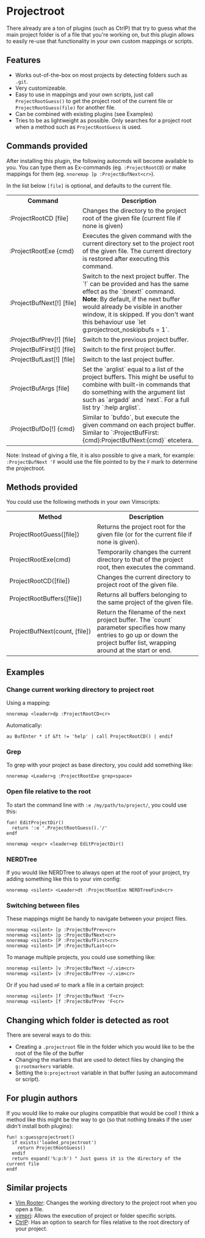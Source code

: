 Projectroot
===========
There already are a ton of plugins (such as CtrlP) that try to guess what the
main project folder is of a file that you're working on, but this plugin allows
to easily re-use that functionality in your own custom mappings or scripts.

Features
--------
  * Works out-of-the-box on most projects by detecting folders such as `.git`.
  * Very customizeable.
  * Easy to use in mappings and your own scripts, just call `ProjectRootGuess()`
    to get the project root of the current file or `ProjectRootGuess(file)`
    for another file.
  * Can be combined with existing plugins (see Examples)
  * Tries to be as lightweight as possible. Only searches for a project root
    when a method such as `ProjectRootGuess` is used.

Commands provided
-----------------
After installing this plugin, the following autocmds will become available to
you. You can type them as Ex-commands (eg. `:ProjectRootCD`) or make mappings for
them (eg. `nnoremap ]p :ProjectBufNext<cr>`).

In the list below `[file]` is optional, and defaults to the current file.

<table>
  <tr>
    <th>Command</th><th>Description</th>
  <tr>
    <td>:ProjectRootCD&nbsp;[file]</td>
    <td>Changes the directory to the project root of the given file (current
    file if none is given)</td>
  </tr>
  <tr>
    <td>:ProjectRootExe&nbsp;{cmd}</td>
    <td>Executes the given command with the current directory set to the project
    root of the given file. The current directory is restored after executing
    this command.</td>
  </tr>
  <tr>
    <td>:ProjectBufNext[!]&nbsp;[file]</td>
    <td>Switch to the next project buffer. The `!` can be provided and has the
    same effect as the `:bnext!` command.<br/><b>Note</b>: By default, if the next buffer
    would already be visible in another window, it is skipped. If you don't want
    this behaviour use `let g:projectroot_noskipbufs = 1`.</td>
  <tr>
    <td>:ProjectBufPrev[!]&nbsp;[file]</td>
    <td>Switch to the previous project buffer.</td>
  </tr>
  <tr>
    <td>:ProjectBufFirst[!]&nbsp;[file]</td>
    <td>Switch to the first project buffer.</td>
  </tr>
  <tr>
    <td>:ProjectBufLast[!]&nbsp;[file]</td>
    <td>Switch to the last project buffer.</td>
  </tr>
  <tr>
    <td>:ProjectBufArgs&nbsp;[file]</td>
    <td>Set the `arglist` equal to a list of the project buffers. This might be
    useful to combine with built-in commands that do something with the argument
    list such as `argadd` and `next`. For a full list try `:help arglist`.</td>
  </tr>
  <tr>
    <td>:ProjectBufDo[!]&nbsp;{cmd}</td>
    <td>Similar to `bufdo`, but execute the given command on each project
    buffer. Similar to `:ProjectBufFirst:{cmd}:ProjectBufNext:{cmd}` etcetera.
    </td>
  </tr>
</table>

Note: Instead of giving a file, it is also possible to give a mark, for example:
`:ProjectBufNext 'F` would use the file pointed to by the `F` mark to determine
the projectroot.

Methods provided
----------------
You could use the following methods in your own Vimscripts:

<table>
  <tr> <th>Method</th> <th>Description</th> </tr>
  <tr>
    <td>ProjectRootGuess([file])</td>
    <td>Returns the project root for the given file (or for the current file if
    none is given).</td>
  </tr>
  <tr>
    <td>ProjectRootExe(cmd)</td>
    <td>Temporarily changes the current directory to that of the project root,
    then executes the command.</td>
  </tr>
  <tr>
    <td>ProjectRootCD([file])</td>
    <td>Changes the current directory to project root of the given file.</td>
  </tr>
  <tr>
    <td>ProjectRootBuffers([file])</td>
    <td>Returns all buffers belonging to the same project of the given
    file.</td>
  </tr>
  <tr>
    <td>ProjectBufNext(count,&nbsp;[file])</td>
    <td>Return the filename of the next project buffer. The `count` parameter
    specifies how many entries to go up or down the project buffer list,
    wrapping around at the start or end.</td>
  </tr>
</table>

Examples
--------
### Change current working directory to project root
Using a mapping:

    nnoremap <leader>dp :ProjectRootCD<cr>

Automatically:

    au BufEnter * if &ft != 'help' | call ProjectRootCD() | endif

### Grep
To grep with your project as base directory, you could add something like:

    nnoremap <Leader>g :ProjectRootExe grep<space>

### Open file relative to the root
To start the command line with `:e /my/path/to/project/`, you could use this:

    fun! EditProjectDir()
      return ':e '.ProjectRootGuess().'/'
    endf

    nnoremap <expr> <leader>ep EditProjectDir()

### NERDTree
If you would like NERDTree to always open at the root of your project, try
adding something like this to your vim config:

    nnoremap <silent> <Leader>dt :ProjectRootExe NERDTreeFind<cr>

### Switching between files
These mappings might be handy to navigate between your project files.

    nnoremap <silent> [p :ProjectBufPrev<cr>
    nnoremap <silent> ]p :ProjectBufNext<cr>
    nnoremap <silent> [P :ProjectBufFirst<cr>
    nnoremap <silent> ]P :ProjectBufLast<cr>

To manage multiple projects, you could use something like:

    nnoremap <silent> ]v :ProjectBufNext ~/.vim<cr>
    nnoremap <silent> [v :ProjectBufPrev ~/.vim<cr>

Or if you had used `mF` to mark a file in a certain project:

    nnoremap <silent> ]f :ProjectBufNext 'F<cr>
    nnoremap <silent> [f :ProjectBufPrev 'F<cr>

Changing which folder is detected as root
-----------------------------------------
There are several ways to do this:

  * Creating a `.projectroot` file in the folder which you would like to be
    the root of the file of the buffer
  * Changing the markers that are used to detect files by changing the
    `g:rootmarkers` variable.
  * Setting the `b:projectroot` variable in that buffer (using an autocommand
    or script).

For plugin authors
------------------
If you would like to make our plugins compatible that would be cool! I think
a method like this might be the way to go (so that nothing breaks if the user
didn't install both plugins):

    fun! s:guessprojectroot()
      if exists('loaded_projectroot')
        return ProjectRootGuess()
      endif
      return expand('%:p:h') " Just guess it is the directory of the current file
    endf

Similar projects
----------------
  * [Vim Rooter](https://github.com/airblade/vim-rooter): Changes the working
    directory to the project root when you open a file.
  * [vimprj](https://github.com/vim-scripts/vimprj): Allows the execution of
    project or folder specific scripts.
  * [CtrlP](https://github.com/kien/ctrlp.vim): Has an option to search
    for files relative to the root directory of your project.
